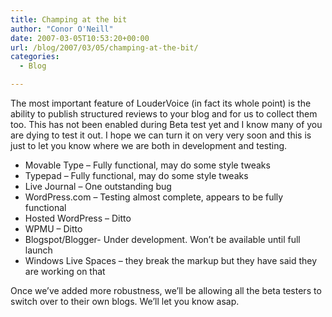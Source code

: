 ```yaml
---
title: Champing at the bit
author: "Conor O'Neill"
date: 2007-03-05T10:53:20+00:00
url: /blog/2007/03/05/champing-at-the-bit/
categories:
  - Blog

---
```

The most important feature of LouderVoice (in fact its whole point) is the ability to publish structured reviews to your blog and for us to collect them too. This has not been enabled during Beta test yet and I know many of you are dying to test it out. I hope we can turn it on very very soon and this is just to let you know where we are both in development and testing.

  * Movable Type &#8211; Fully functional, may do some style tweaks
  * Typepad &#8211; Fully functional, may do some style tweaks
  * Live Journal &#8211; One outstanding bug
  * WordPress.com &#8211; Testing almost complete, appears to be fully functional
  * Hosted WordPress &#8211; Ditto
  * WPMU &#8211; Ditto
  * Blogspot/Blogger- Under development. Won&#8217;t be available until full launch
  * Windows Live Spaces &#8211; they break the markup but they have said they are working on that

Once we&#8217;ve added more robustness, we&#8217;ll be allowing all the beta testers to switch over to their own blogs. We&#8217;ll let you know asap.